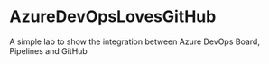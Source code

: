 # AzureDevOpsLovesGitHub
A simple lab to show the integration between Azure DevOps Board, Pipelines and GitHub
